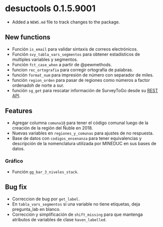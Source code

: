 # desuctools 0.1.5.9001

* Added a `NEWS.md` file to track changes to the package.


## New functions

* Función `is_email` para validar sintaxis de correos electrónicos.
* Función `svy_tabla_vars_segmentos` para obtener estadísticos de multiples variables y segmentos.
* Función `fct_case_when` a partir de @pewmethods.
* funcion `rec_ortografia` para corregir ortografía de palabras.
* función `format_num` para impresión de número con separador de miles.
* función `region_orden` para pasar de regiones como números a factor ordenadoh de norte a sur.
* función `sg_get` para rescatar información de SurveyToGo desde su 
           [REST API](https://support.dooblo.net/hc/en-us/articles/208294645-How-To-Use-The-SurveyToGo-REST-API).


## Features

* Agregar columna `comuna18` para tener el código comunal luego de la creación de la región del Ñuble en 2018.
* Nuevas variables en `regiones_y_comunas` para ajustes de no respuesta.
* Base de datos con `codigos_ensenanza` para tener equivalencias y descripción de la nomenclatura utilizada por MINEDUC en sus bases de datos.


### Gráfico

* Función `gg_bar_3_niveles_stack`.


## Bug fix

* Correccion de bug por `get_label`.
* En `tabla_vars_segmentos` si una variable no tiene etiquetas, deja pregunta_lab en blanco.
* Corrección y simplificación de `shift_missing` para que mantenga atributos de variables de clase `haven_labelled`.

